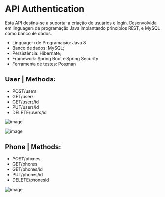 
# API Authentication

Esta API destina-se a suportar a criação de usuários e login.
Desenvolvida em linguagem de programação Java implantando princípios REST, e MySQL como banco de dados.

- Linguagem de Programação: Java 8
- Banco de dados: MySQL;
- Persistência: Hibernate;
- Framework: Spring Boot e Spring Security
- Ferramenta de testes: Postman

## User | Methods:
-	POST/users
-	GET/users
-	GET/users/id
-	PUT/users/id
-	DELETE/users/id

![image](https://user-images.githubusercontent.com/45856882/58849855-7aff9d00-8662-11e9-91ac-4472385192a5.png)

![image](https://user-images.githubusercontent.com/45856882/58849953-c5811980-8662-11e9-88bc-af66b5cb153e.png)

## Phone | Methods:
-	POST/phones
-	GET/phones
-	GET/phones/id
-	PUT/phones/id
-	DELETE/phonesid

![image](https://user-images.githubusercontent.com/45856882/58850386-a4212d00-8664-11e9-9fdb-2c7f6c7bc31c.png)
